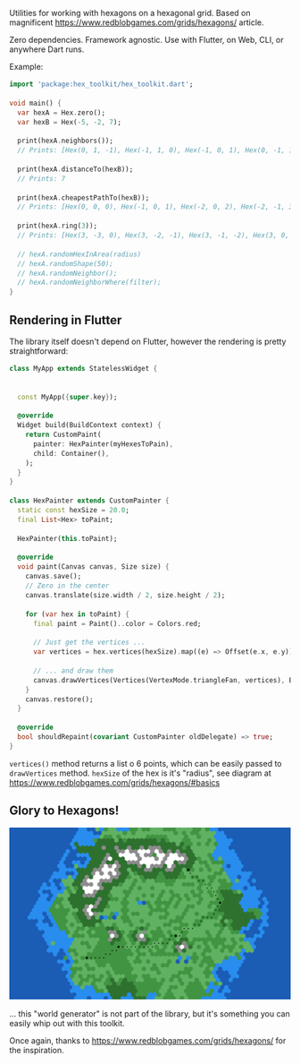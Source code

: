 Utilities for working with hexagons on a hexagonal grid.
Based on magnificent https://www.redblobgames.com/grids/hexagons/ article.

Zero dependencies. Framework agnostic. Use with Flutter, on Web, CLI, or anywhere Dart runs.

Example:
```dart
import 'package:hex_toolkit/hex_toolkit.dart';

void main() {
  var hexA = Hex.zero();
  var hexB = Hex(-5, -2, 7);

  print(hexA.neighbors());
  // Prints: [Hex(0, 1, -1), Hex(-1, 1, 0), Hex(-1, 0, 1), Hex(0, -1, 1), Hex(1, -1, 0), Hex(1, 0, -1)]

  print(hexA.distanceTo(hexB));
  // Prints: 7

  print(hexA.cheapestPathTo(hexB));
  // Prints: [Hex(0, 0, 0), Hex(-1, 0, 1), Hex(-2, 0, 2), Hex(-2, -1, 3), ...

  print(hexA.ring(3));
  // Prints: [Hex(3, -3, 0), Hex(3, -2, -1), Hex(3, -1, -2), Hex(3, 0, -3), ...

  // hexA.randomHexInArea(radius)
  // hexA.randomShape(50);
  // hexA.randomNeighbor();
  // hexA.randomNeighborWhere(filter);
}
```

## Rendering in Flutter

The library itself doesn't depend on Flutter, however the rendering is pretty straightforward:

```dart
class MyApp extends StatelessWidget {


  const MyApp({super.key});

  @override
  Widget build(BuildContext context) {
    return CustomPaint(
      painter: HexPainter(myHexesToPain),
      child: Container(),
    );
  }
}

class HexPainter extends CustomPainter {
  static const hexSize = 20.0;
  final List<Hex> toPaint;

  HexPainter(this.toPaint);

  @override
  void paint(Canvas canvas, Size size) {
    canvas.save();
    // Zero in the center
    canvas.translate(size.width / 2, size.height / 2);

    for (var hex in toPaint) {
      final paint = Paint()..color = Colors.red;

      // Just get the vertices ...
      var vertices = hex.vertices(hexSize).map((e) => Offset(e.x, e.y)).toList();

      // ... and draw them
      canvas.drawVertices(Vertices(VertexMode.triangleFan, vertices), BlendMode.plus, paint);
    }
    canvas.restore();
  }

  @override
  bool shouldRepaint(covariant CustomPainter oldDelegate) => true;
}
```

`vertices()` method returns a list o 6 points, which can be easily passed to `drawVertices` method.
`hexSize` of the hex is it's "radius", see diagram at https://www.redblobgames.com/grids/hexagons/#basics


## Glory to Hexagons!

![Hexagons](demo.png)

... this "world generator" is not part of the library, but it's something you can easily whip out with this toolkit.

Once again, thanks to https://www.redblobgames.com/grids/hexagons/ for the inspiration.